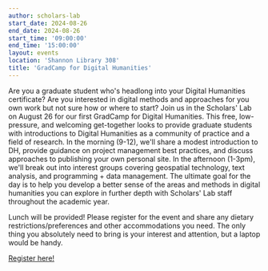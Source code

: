 ```yaml
---
author: scholars-lab
start_date: 2024-08-26
end_date: 2024-08-26
start_time: '09:00:00'
end_time: '15:00:00'
layout: events
location: 'Shannon Library 308'
title: 'GradCamp for Digital Humanities'
---
```


Are you a graduate student who's headlong into your Digital Humanities
certificate? Are you interested in digital methods and approaches for you own
work but not sure how or where to start? Join us in the Scholars' Lab on August
26 for our first GradCamp for Digital Humanities. This free, low-pressure, and welcoming get-together looks
to provide graduate students with introductions to Digital Humanities as a
community of practice and a field of research. In the morning (9-12), we'll share a
modest introduction to DH, provide guidance on project management best
practices, and discuss approaches to publishing your own personal site. In the
afternoon (1-3pm), we'll break out into interest groups covering geospatial technology,
text analysis, and programming + data management. The ultimate goal for the day
is to help you develop a better sense of the areas and methods in digital
humanities you can explore in further depth with Scholars' Lab staff throughout the
academic year.

Lunch will be provided! Please register for the event and share any dietary
restrictions/preferences and other accommodations you need. The only thing you
absolutely need to bring is your interest and attention, but a laptop would be
handy.

[Register here!](https://cal.lib.virginia.edu/calendar/events/GradCamp2024)